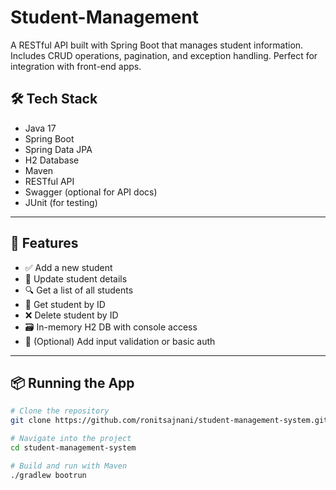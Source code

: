 # Student-Management
A RESTful API built with Spring Boot that manages student information. Includes CRUD operations, pagination, and exception handling. Perfect for integration with front-end apps.

## 🛠 Tech Stack

- Java 17
- Spring Boot
- Spring Data JPA
- H2 Database
- Maven
- RESTful API
- Swagger (optional for API docs)
- JUnit (for testing)

---

## 🚀 Features

- ✅ Add a new student
- 📝 Update student details
- 🔍 Get a list of all students
- 📌 Get student by ID
- ❌ Delete student by ID
- 🗃 In-memory H2 DB with console access
- 🔐 (Optional) Add input validation or basic auth

---

## 📦 Running the App

```bash
# Clone the repository
git clone https://github.com/ronitsajnani/student-management-system.git

# Navigate into the project
cd student-management-system

# Build and run with Maven
./gradlew bootrun
